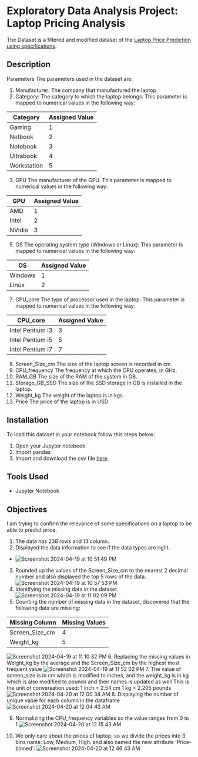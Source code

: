 # Exploratory Data Analysis Project: Laptop Pricing Analysis
The Dataset is a filtered and modified dataset of the [Laptop Price Prediction using specifications](https://www.kaggle.com/datasets/arnabchaki/laptop-price-prediction?resource=download).

##  Description
Parameters
The parameters used in the dataset are:
1. Manufacturer:
The company that manufactured the laptop
2. Category:
The category to which the laptop belongs: This parameter is mapped to numerical values in the
following way:

| Category    | Assigned Value |
|-------------|----------------|
| Gaming      | 1              |
| Netbook     | 2              |
| Notebook    | 3              |
| Ultrabook   | 4              |
| Workstation | 5              |



3. GPU
The manufacturer of the GPU. This parameter is mapped to numerical values in the following way:


| GPU    |Assigned Value|
|------  |--------------|
|AMD     |1             |
|Intel   |2             |
|NVidia  |3             |

5. OS
The operating system type (Windows or Linux): This parameter is mapped to numerical values in the
following way:


| OS     | Assigned Value|
| ---    | ---
|Windows | 1             |
|Linux   | 2             |

7. CPU_core
The type of processor used in the laptop: This parameter is mapped to numerical values in the
following way:

|CPU_core| Assigned Value|
|---     | ---           |
|Intel Pentium i3|  3    |
|Intel Pentium i5 |  5    |
|Intel Pentium i7 | 7 |
8. Screen_Size_cm
The size of the laptop screen is recorded in cm.
9. CPU_frequency
The frequency at which the CPU operates, in GHz.
10. RAM_GB
The size of the RAM of the system in GB.
11. Storage_GB_SSD
The size of the SSD storage in GB is installed in the laptop.
12. Weight_kg
The weight of the laptop is in kgs.
13. Price
The price of the laptop is in USD

## Installation
To load this dataset in your notebook follow this steps below:

1. Open your Jupyter notebook
2. Import pandas
3. Import and download the csv file  <a href='https://cf-courses-data.s3.us.cloud-object-storage.appdomain.cloud/IBMDeveloperSkillsNetwork-DA0101EN-SkillsNetwork/labs/Data%20files/automobileEDA.csv'>here</a>.

   
## Tools Used
* Jupyter Notebook

## Objectives
I am trying to confirm the relevance of some specifications on a laptop to be able to predict price.


1. The data has 238 rows and 13 column.
2. Displayed the data information to see if the data types are right.
* ![Screenshot 2024-04-19 at 10 51 49 PM](https://github.com/Raphlawren/Laptops_Pricing_Prediction_Using_Specifications/assets/130583230/001cd7f8-349c-4a92-8223-144ec8d28b78)
3. Rounded up the values of the Screen_Size_cm to the nearest 2 decimal number and also displayed the top 5 rows of the data.
  ![Screenshot 2024-04-19 at 10 57 53 PM](https://github.com/Raphlawren/Laptops_Pricing_Prediction_Using_Specifications/assets/130583230/6cda5815-2cd2-4355-9e55-2a8336697910)
4. Identifying the missing data in the dataset.
  ![Screenshot 2024-04-19 at 11 02 09 PM](https://github.com/Raphlawren/Laptops_Pricing_Prediction_Using_Specifications/assets/130583230/e0b6c8a1-55ba-4048-a33d-81a0e8b6fc90)
5. Counting the number of missing data in the dataset, discovered that the following data are missing:
  
  |Missing Column| Missing Values|
  | ---| ---|
  |Screen_Size_cm| 4|
  |Weight_kg|5|
  
  ![Screenshot 2024-04-19 at 11 10 32 PM](https://github.com/Raphlawren/Laptops_Pricing_Prediction_Using_Specifications/assets/130583230/f74c9b5c-1dfc-4028-9f05-de1a0acdfb7e)
6. Replacing the missing values in Weight_kg by the average and the Screen_Size_cm by the highest most frequent value
  ![Screenshot 2024-04-19 at 11 52 02 PM](https://github.com/Raphlawren/Laptops_Pricing_Prediction_Using_Specifications/assets/130583230/365552fb-b377-4bb7-b6dc-2f1d1782cf4e)
7. The value of screen_size is in cm which is modified to inches, and the weight_kg is in kg which is also modified to pounds and their names is updated as well
This is the unit of conversation used:
1 inch = 2.54 cm
1 kg   = 2.205 pounds
![Screenshot 2024-04-20 at 12 00 34 AM](https://github.com/Raphlawren/Laptops_Pricing_Prediction_Using_Specifications/assets/130583230/9af155f2-ec4a-482c-be97-782540c5b810)
8. Displaying the number of unique value for each column in the dataframe
![Screenshot 2024-04-20 at 12 04 43 AM](https://github.com/Raphlawren/Laptops_Pricing_Prediction_Using_Specifications/assets/130583230/db7b5014-907b-4afa-9ee3-d4c326b38156)

9. Normalizing the CPU_frequency variables so the value ranges from 0 to 1
    ![Screenshot 2024-04-20 at 12 15 43 AM](https://github.com/Raphlawren/Laptops_Pricing_Prediction_Using_Specifications/assets/130583230/18a61393-d7ca-4bb5-8f96-edde9c07c216)

10. We only care about the prices of laptop, so we divide the prices into 3 bins name: Low, Medium, High.  and also named the new attribute 'Price-binned':
    ![Screenshot 2024-04-20 at 12 46 43 AM](https://github.com/Raphlawren/Laptops_Pricing_Prediction_Using_Specifications/assets/130583230/1447cc51-d1e0-4315-a54e-ee6109d78c6c)
    
